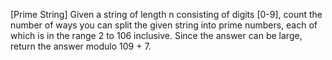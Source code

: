 [Prime String]
Given a string of length n consisting of digits [0-9], count the number of ways you can split the given string into prime numbers, each of which is in the range 2 to 106 inclusive. Since the answer can be large, return the answer modulo 109 + 7.
